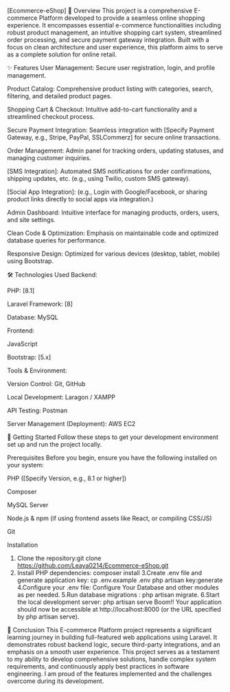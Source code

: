 [Ecommerce-eShop]
🎯 Overview
This project is a comprehensive E-commerce Platform developed to provide a seamless online shopping experience. It encompasses essential e-commerce functionalities including robust product management, an intuitive shopping cart system, streamlined order processing, and secure payment gateway integration. Built with a focus on clean architecture and user experience, this platform aims to serve as a complete solution for online retail.

✨ Features
User Management: Secure user registration, login, and profile management.

Product Catalog: Comprehensive product listing with categories, search, filtering, and detailed product pages.

Shopping Cart & Checkout: Intuitive add-to-cart functionality and a streamlined checkout process.

Secure Payment Integration: Seamless integration with [Specify Payment Gateway, e.g., Stripe, PayPal, SSLCommerz] for secure online transactions.

Order Management: Admin panel for tracking orders, updating statuses, and managing customer inquiries.

[SMS Integration]: Automated SMS notifications for order confirmations, shipping updates, etc. (e.g., using Twilio, custom SMS gateway).

[Social App Integration]: (e.g., Login with Google/Facebook, or sharing product links directly to social apps via integration.)

Admin Dashboard: Intuitive interface for managing products, orders, users, and site settings.

Clean Code & Optimization: Emphasis on maintainable code and optimized database queries for performance.

Responsive Design: Optimized for various devices (desktop, tablet, mobile) using Bootstrap.

🛠️ Technologies Used
Backend:

PHP: [8.1]

Laravel Framework: [8]

Database: MySQL

Frontend:

JavaScript

Bootstrap: [5.x]

Tools & Environment:

Version Control: Git, GitHub

Local Development: Laragon / XAMPP

API Testing: Postman

Server Management (Deployment): AWS EC2

🚀 Getting Started
Follow these steps to get your development environment set up and run the project locally.

Prerequisites
Before you begin, ensure you have the following installed on your system:

PHP ([Specify Version, e.g., 8.1 or higher])

Composer

MySQL Server

Node.js & npm (if using frontend assets like React, or compiling CSS/JS)

Git

Installation
1. Clone the repository:git clone https://github.com/Leaya0214/Ecommerce-eShop.git
2. Install PHP dependencies: composer install
3.Create .env file and generate application key: cp .env.example .env
php artisan key:generate
4.Configure your .env file: Configure Your Database and other modules as per needed.
5.Run database migrations : php artisan migrate.
6.Start the local development server: php artisan serve
Boom!! Your application should now be accessible at http://localhost:8000 (or the URL specified by php artisan serve).

🎉 Conclusion
This E-commerce Platform project represents a significant learning journey in building full-featured web applications using Laravel. It demonstrates robust backend logic, secure third-party integrations, and an emphasis on a smooth user experience. This project serves as a testament to my ability to develop comprehensive solutions, handle complex system requirements, and continuously apply best practices in software engineering. I am proud of the features implemented and the challenges overcome during its development.

